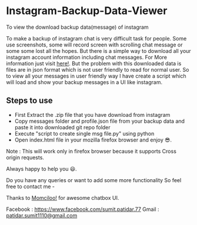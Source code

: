 # Instagram-Backup-Data-Viewer
To view the download backup data(message) of instagram

To make a backup of instagram chat is very difficult task for people. Some use screenshots, some will record screen with scrolling chat message or some some lost all the hopes. But there is a simple way to download all your instagram account information including chat messages. For More information just visit [here!](https://help.instagram.com/181231772500920). But the problem with this downloaded data is files are in json format which is not user friendly to read for normal user. So to view all your messages in user friendly way I have create a script which will load and show your backup messages in a UI like instagram. 

## Steps to use
* First Extract the .zip file that you have download from instagram
* Copy messages folder and profile.json file from your backup data and paste it into downloaded git repo folder
* Execute "script to create single msg file.py" using python
* Open index.html file in your mozilla firefox browser and enjoy :sunglasses:.

Note : This will work only in firefox browser because it supports Cross origin requests.

Always happy to help you :smiley:.

Do you have any queries or want to add some more functionality So feel free to contact me -

Thanks to [Momciloo!](https://codepen.io/Momciloo) for awesome chatbox UI.

Facebook : https://www.facebook.com/sumit.patidar.77 Gmail : patidar.sumit1110@gmail.com

